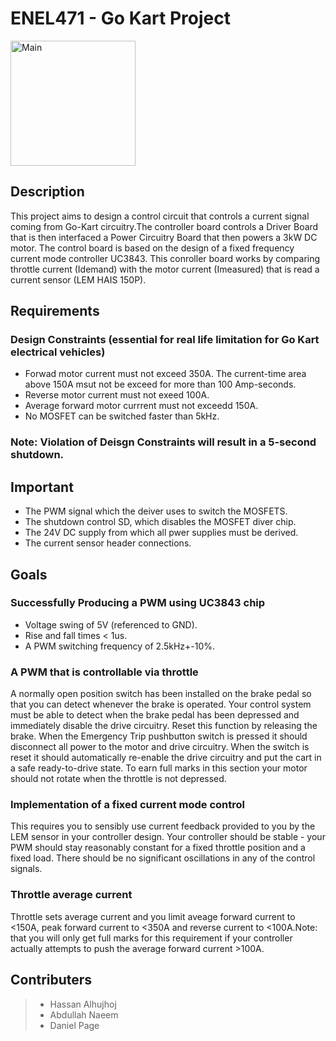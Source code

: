 # ENEL471 - Go Kart Project
<img src="https://ibb.co/bXN1DTk" alt="Main" width="200"/>

## Description
This project aims to design a control circuit that controls a current signal coming from Go-Kart circuitry.The controller board controls a Driver Board that is then interfaced a Power Circuitry Board that then powers a 3kW DC motor. The control board is based on the design of a fixed frequency current mode controller UC3843. This conroller board works by comparing throttle current (Idemand) with the motor current (Imeasured) that is read a current sensor (LEM HAIS 150P).

## Requirements
###  Design Constraints (essential for real life limitation for Go Kart electrical vehicles)
- Forwad motor current must not exceed 350A. The current-time area above 150A msut not be exceed for more than 100 Amp-seconds.
- Reverse motor current must not exeed 100A.
- Average forward motor currrent must not exceedd 150A.
- No MOSFET can be switched faster than 5kHz.
### Note: Violation of Deisgn Constraints will result in a 5-second shutdown.

## Important
- The PWM signal which the deiver uses to switch the MOSFETS.
- The shutdown control SD, which disables the MOSFET diver chip.
- The 24V DC supply from which all pwer supplies must be derived.
- The current sensor header connections.

## Goals
### Successfully Producing a PWM using UC3843 chip
* Voltage swing of 5V (referenced to GND).
* Rise and fall times < 1us.
* A PWM switching frequency of 2.5kHz+-10%.

### A PWM that is controllable via throttle
A normally open position switch has been installed on the brake pedal so that you can detect whenever the brake is operated. 
Your control system must be able to detect when the brake pedal has been depressed and immediately disable the drive circuitry. 
Reset this function by releasing the brake. When the Emergency Trip pushbutton switch is pressed it should disconnect all power 
to the motor and drive circuitry. When the switch is reset it should automatically re-enable the drive circuitry and put the 
cart in a safe ready-to-drive state. To earn full marks in this section your motor should not rotate when the throttle is not depressed.

### Implementation of a fixed current mode control
This requires you to sensibly use current feedback provided to you by the LEM sensor in your controller design. Your controller 
should be stable - your PWM should stay reasonably constant for a fixed throttle position and a fixed load. There should be no 
significant oscillations in any of the control signals.

### Throttle average current
Throttle sets average current and you limit aveage forward current to <150A, peak forward current to <350A and reverse current 
to <100A.Note: that you will only get full marks for this requirement if your controller actually attempts to push the average 
forward current >100A.

## Contributers
> - Hassan Alhujhoj
> - Abdullah Naeem 
> - Daniel Page
